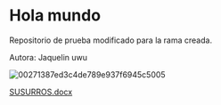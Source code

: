 # Hola mundo
Repositorio de prueba modificado para la rama creada.

Autora: Jaquelin uwu


![00271387ed3c4de789e937f6945c5005](https://user-images.githubusercontent.com/92414339/137377798-64a9c494-8f2b-4a81-a845-f8e795ba37f4.jpg)

[SUSURROS.docx](https://github.com/JaquelinEstrada6/Hola-mundo/files/7348720/SUSURROS.docx)
